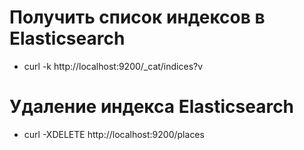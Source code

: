 # Получить список индексов в Elasticsearch
- curl -k http://localhost:9200/_cat/indices\?v

# Удаление индекса Elasticsearch
- curl -XDELETE http://localhost:9200/places